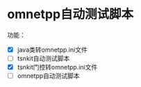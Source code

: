 # omnetpp自动测试脚本

功能：
- [x] java类转omnetpp.ini文件
- [ ] tsnkit自动测试脚本
- [x] tsnkit门控转omnetpp.ini文件
- [ ] omnetpp自动测试脚本